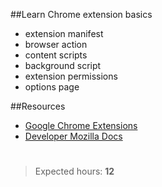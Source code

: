 ##Learn Chrome extension basics
- extension manifest
- browser action
- content scripts
- background script
- extension permissions
- options page

##Resources
- [Google Chrome Extensions](https://medium.com/@aleksanderzinewicz/google-chrome-extensions-%D1%87%D0%B0%D1%81%D1%82%D1%8C-1-%D0%B0%D1%80%D1%85%D0%B8%D1%82%D0%B5%D0%BA%D1%82%D1%83%D1%80%D0%B0-fcb0dc0949d4)
- [Developer Mozilla Docs](https://developer.mozilla.org/ru/docs/Mozilla/Add-ons/WebExtensions/manifest.json/permissions)
#
>Expected hours: **12**
